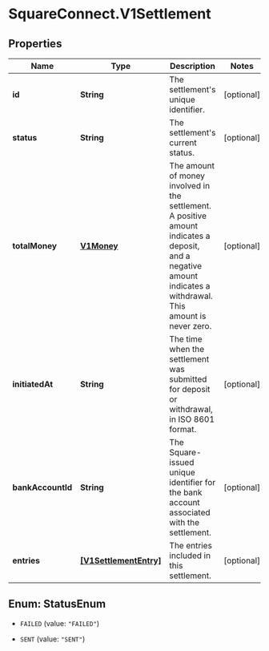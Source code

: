 # SquareConnect.V1Settlement

## Properties
Name | Type | Description | Notes
------------ | ------------- | ------------- | -------------
**id** | **String** | The settlement&#39;s unique identifier. | [optional] 
**status** | **String** | The settlement&#39;s current status. | [optional] 
**totalMoney** | [**V1Money**](V1Money.md) | The amount of money involved in the settlement. A positive amount indicates a deposit, and a negative amount indicates a withdrawal. This amount is never zero. | [optional] 
**initiatedAt** | **String** | The time when the settlement was submitted for deposit or withdrawal, in ISO 8601 format. | [optional] 
**bankAccountId** | **String** | The Square-issued unique identifier for the bank account associated with the settlement. | [optional] 
**entries** | [**[V1SettlementEntry]**](V1SettlementEntry.md) | The entries included in this settlement. | [optional] 


<a name="StatusEnum"></a>
## Enum: StatusEnum


* `FAILED` (value: `"FAILED"`)

* `SENT` (value: `"SENT"`)




